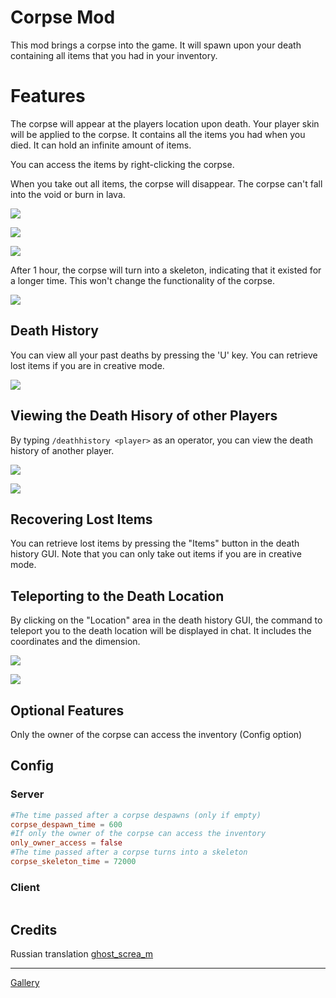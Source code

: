 # Corpse Mod

This mod brings a corpse into the game.
It will spawn upon your death containing all items that you had in your inventory.


# Features

The corpse will appear at the players location upon death.
Your player skin will be applied to the corpse.
It contains all the items you had when you died.
It can hold an infinite amount of items.

You can access the items by right-clicking the corpse.

When you take out all items, the corpse will disappear.
The corpse can't fall into the void or burn in lava.

![](https://i.imgur.com/WfIoIXE.png)

![](https://i.imgur.com/p574CdX.png)

![](https://i.imgur.com/ioFPSdL.png)

After 1 hour, the corpse will turn into a skeleton, indicating that it existed for a longer time.
This won't change the functionality of the corpse.

![](https://i.imgur.com/pzChrfC.png)


## Death History

You can view all your past deaths by pressing the 'U' key.
You can retrieve lost items if you are in creative mode.

![](https://i.imgur.com/mg68xFT.png)


## Viewing the Death Hisory of other Players

By typing `/deathhistory <player>` as an operator, you can view the death history of another player.

![](https://i.imgur.com/RzYuMFX.png)

![](https://i.imgur.com/OaPMXl6.png)


## Recovering Lost Items

You can retrieve lost items by pressing the "Items" button in the death history GUI.
Note that you can only take out items if you are in creative mode.


## Teleporting to the Death Location

By clicking on the "Location" area in the death history GUI, the command to teleport you to the death location will be displayed in chat.
It includes the coordinates and the dimension.

![](https://i.imgur.com/EvRsWwp.png)

![](https://i.imgur.com/e7xZeen.png)


## Optional Features

Only the owner of the corpse can access the inventory (Config option)

## Config

### Server

``` toml
#The time passed after a corpse despawns (only if empty)
corpse_despawn_time = 600
#If only the owner of the corpse can access the inventory
only_owner_access = false
#The time passed after a corpse turns into a skeleton
corpse_skeleton_time = 72000
```

### Client

``` toml

```


## Credits

Russian translation [ghost_screa_m](https://minecraft.curseforge.com/members/ghost_screa_m)


---

[Gallery](https://imgur.com/a/H1ltydQ)